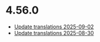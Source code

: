 # 4.56.0
- [Update translations 2025-09-02](https://issues.shopware.com/issues/)
- [Update translations 2025-08-30](https://issues.shopware.com/issues/)
